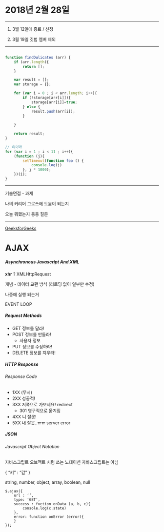 # 2018년 2월 28일

___

1. 3월 12일에 종료 / 신청

2. 3월 19일 깃헙 멤버 제외

___
```javascript

function findDulicates (arr) {
	if (arr.length){
		return [];
	}

	var result = [];
	var storage = {};

	for (var i = 0 ; i < arr.length; i++){
		if (!storage[arr[i]]){
			storage[arr[i]]=true;
		} else {
			result.push(arr[i]);	
		}
		
	}

	return result;
}

// 타이머
for (var i = 1 ; i < 11 ; i++){
	(function (j){
		setTimeout(function foo () {
			console.log(j)
		}, j * 1000);
	})(i);
}

```
___
기술면접 - 과제

나의 커리어 그로쓰에 도움이 되는지

오늘 뭐했는지 등등 질문

___

[GeeksforGeeks](www.GeeksforGeeks.org)


# AJAX

##### Asynchronous Javascript And XML

**xhr** ? XMLHttpRequest

개념 - 데이터 교환 방식 (리로딩 없이 일부만 수정)

나중에 실행 되는거

EVENT LOOP 


##### Request Methods

- GET 정보를 달라! 
- POST 정보를 만들라!
	- 사용자 정보
- PUT 정보를 수정하라!
- DELETE 정보를 지우라!


##### HTTP Response
###### Response Code
- 1XX (무시)
- 2XX 성공적!
- 3XX 저쪽으로 가보세요! redirect
	- 301 영구적으로 옮겨짐
- 4XX 니 잘못! 
- 5XX 내 잘못..ㅠㅠ server error


##### JSON 
###### Javascript Object Notation

자바스크립트 오브젝트 처럼 쓰는 노테이션
자바스크립트는 아님

{
	“키” : “값”
}

string, number, object, array, boolean, null

```
$.ajax({
	url : ‘’,
	type: ‘GET’,
	success : fuction onData (a, b, c){ 
		console.log(c.state)
	},
	error: function onError (error){
	}
});
```




